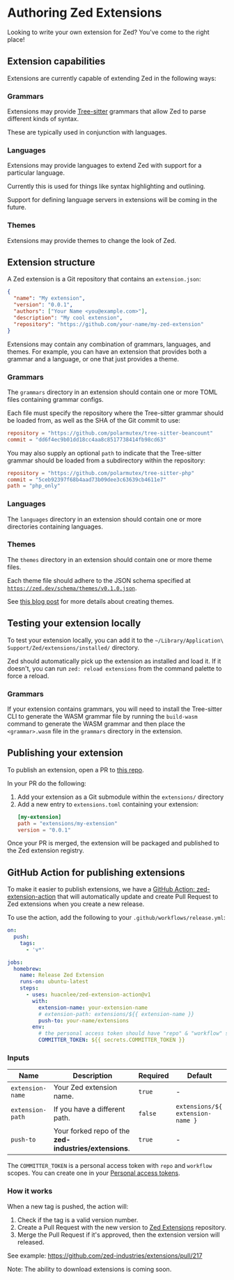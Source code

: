 # Authoring Zed Extensions

Looking to write your own extension for Zed? You've come to the right place!

## Extension capabilities

Extensions are currently capable of extending Zed in the following ways:

### Grammars

Extensions may provide [Tree-sitter](https://tree-sitter.github.io/tree-sitter/) grammars that allow Zed to parse different kinds of syntax.

These are typically used in conjunction with languages.

### Languages

Extensions may provide languages to extend Zed with support for a particular language.

Currently this is used for things like syntax highlighting and outlining.

Support for defining language servers in extensions will be coming in the future.

### Themes

Extensions may provide themes to change the look of Zed.

## Extension structure

A Zed extension is a Git repository that contains an `extension.json`:

```json
{
  "name": "My extension",
  "version": "0.0.1",
  "authors": ["Your Name <you@example.com>"],
  "description": "My cool extension",
  "repository": "https://github.com/your-name/my-zed-extension"
}
```

Extensions may contain any combination of grammars, languages, and themes. For example, you can have an extension that provides both a grammar and a language, or one that just provides a theme.

### Grammars

The `grammars` directory in an extension should contain one or more TOML files containing grammar configs.

Each file must specify the repository where the Tree-sitter grammar should be loaded from, as well as the SHA of the Git commit to use:

```toml
repository = "https://github.com/polarmutex/tree-sitter-beancount"
commit = "dd6f4ec9b01dd18cc4aa8c8517738414fb98cd63"
```

You may also supply an optional `path` to indicate that the Tree-sitter grammar should be loaded from a subdirectory within the repository:

```toml
repository = "https://github.com/polarmutex/tree-sitter-php"
commit = "5ceb92397f68b4aad73b09dee3c63639cb4611e7"
path = "php_only"
```

### Languages

The `languages` directory in an extension should contain one or more directories containing languages.

### Themes

The `themes` directory in an extension should contain one or more theme files.

Each theme file should adhere to the JSON schema specified at [`https://zed.dev/schema/themes/v0.1.0.json`](https://zed.dev/schema/themes/v0.1.0.json).

See [this blog post](https://zed.dev/blog/user-themes-now-in-preview) for more details about creating themes.

## Testing your extension locally

To test your extension locally, you can add it to the `~/Library/Application\ Support/Zed/extensions/installed/` directory.

Zed should automatically pick up the extension as installed and load it. If it doesn't, you can run `zed: reload extensions` from the command palette to force a reload.

### Grammars

If your extension contains grammars, you will need to install the Tree-sitter CLI to generate the WASM grammar file by running the `build-wasm` command to generate the WASM grammar and then place the `<grammar>.wasm` file in the `grammars` directory in the extension.

## Publishing your extension

To publish an extension, open a PR to [this repo](https://github.com/zed-industries/extensions).

In your PR do the following:

1. Add your extension as a Git submodule within the `extensions/` directory
2. Add a new entry to `extensions.toml` containing your extension:
   ```toml
   [my-extension]
   path = "extensions/my-extension"
   version = "0.0.1"
   ```

Once your PR is merged, the extension will be packaged and published to the Zed extension registry.

## GitHub Action for publishing extensions

To make it easier to publish extensions, we have a [GitHub Action: zed-extension-action](https://github.com/huacnlee/zed-extension-action) that will automatically update and create Pull Request to Zed extensions when you create a new release.

To use the action, add the following to your `.github/workflows/release.yml`:

```yaml
on:
  push:
    tags:
      - 'v*'

jobs:
  homebrew:
    name: Release Zed Extension
    runs-on: ubuntu-latest
    steps:
      - uses: huacnlee/zed-extension-action@v1
        with:
          extension-name: your-extension-name
          # extension-path: extensions/${{ extension-name }}
          push-to: your-name/extensions
        env:
          # the personal access token should have "repo" & "workflow" scopes
          COMMITTER_TOKEN: ${{ secrets.COMMITTER_TOKEN }}
```

### Inputs

| Name             | Description                                            | Required | Default                          |
| ---------------- | ------------------------------------------------------ | -------- | -------------------------------- |
| `extension-name` | Your Zed extension name.                               | `true`   | -                                |
| `extension-path` | If you have a different path.                          | `false`  | `extensions/${ extension-name }` |
| `push-to`        | Your forked repo of the **zed-industries/extensions**. | `true`   | -                                |

The `COMMITTER_TOKEN` is a personal access token with `repo` and `workflow` scopes. You can create one in your [Personal access tokens](https://github.com/settings/tokens).

### How it works

When a new tag is pushed, the action will:

1. Check if the tag is a valid version number.
2. Create a Pull Request with the new version to [Zed Extensions](https://github.com/zed-industries/extensions/pulls) repository.
3. Merge the Pull Request if it's approved, then the extension version will released.

See example: https://github.com/zed-industries/extensions/pull/217

Note: The ability to download extensions is coming soon.
